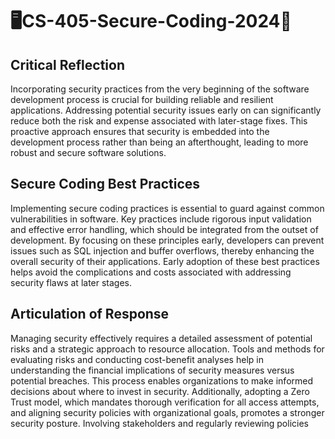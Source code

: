 <h1>🖥️CS-405-Secure-Coding-2024🧰</h1>
<h2>Critical Reflection</h2>
<p>Incorporating security practices from the very beginning of the software development process is crucial for building reliable and resilient applications. Addressing potential security issues early on can significantly reduce both the risk and expense associated with later-stage fixes. This proactive approach ensures that security is embedded into the development process rather than being an afterthought, leading to more robust and secure software solutions.</p>
<h2>Secure Coding Best Practices</h2>
<p>Implementing secure coding practices is essential to guard against common vulnerabilities in software. Key practices include rigorous input validation and effective error handling, which should be integrated from the outset of development. By focusing on these principles early, developers can prevent issues such as SQL injection and buffer overflows, thereby enhancing the overall security of their applications. Early adoption of these best practices helps avoid the complications and costs associated with addressing security flaws at later stages.</p>
<h2>Articulation of Response</h2>
<p>Managing security effectively requires a detailed assessment of potential risks and a strategic approach to resource allocation. Tools and methods for evaluating risks and conducting cost-benefit analyses help in understanding the financial implications of security measures versus potential breaches. This process enables organizations to make informed decisions about where to invest in security. Additionally, adopting a Zero Trust model, which mandates thorough verification for all access attempts, and aligning security policies with organizational goals, promotes a stronger security posture. Involving stakeholders and regularly reviewing policies </p>
